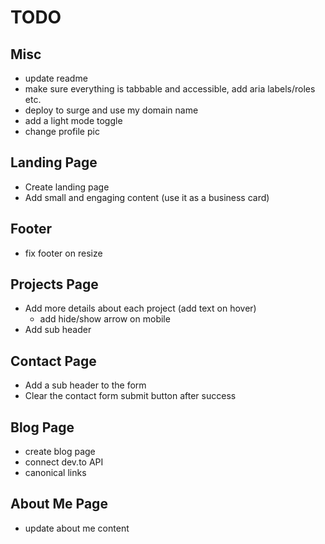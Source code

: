 # TODO

## Misc

- update readme
- make sure everything is tabbable and accessible, add aria labels/roles etc.
- deploy to surge and use my domain name
- add a light mode toggle
- change profile pic

## Landing Page

- Create landing page
- Add small and engaging content (use it as a business card)

## Footer

- fix footer on resize

## Projects Page

- Add more details about each project (add text on hover)
	- add hide/show arrow on mobile
- Add sub header

## Contact Page

- Add a sub header to the form
- Clear the contact form submit button after success

## Blog Page

- create blog page
- connect dev.to API
- canonical links

## About Me Page

- update about me content
